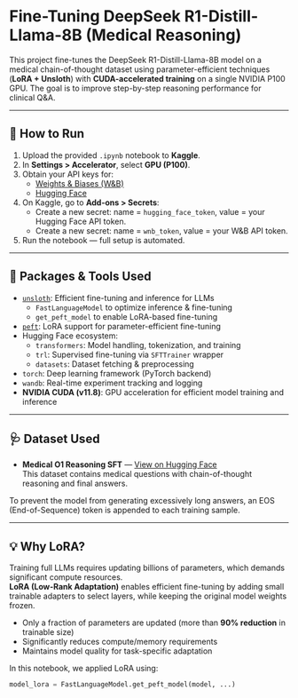 # Fine-Tuning DeepSeek R1-Distill-Llama-8B (Medical Reasoning)

This project fine-tunes the DeepSeek R1-Distill-Llama-8B model on a medical chain-of-thought dataset using parameter-efficient techniques (**LoRA + Unsloth**) with **CUDA-accelerated training** on a single NVIDIA P100 GPU. The goal is to improve step-by-step reasoning performance for clinical Q&A.

---

## 🚀 How to Run

1. Upload the provided `.ipynb` notebook to **Kaggle**.
2. In **Settings > Accelerator**, select **GPU (P100)**.
3. Obtain your API keys for:
    - [Weights & Biases (W&B)](https://wandb.ai/) 
    - [Hugging Face](https://huggingface.co/)
4. On Kaggle, go to **Add-ons > Secrets**:
    - Create a new secret: name = `hugging_face_token`, value = your Hugging Face API token.
    - Create a new secret: name = `wnb_token`, value = your W&B API token.
5. Run the notebook — full setup is automated.

---

## 🧰 Packages & Tools Used

- [`unsloth`](https://github.com/unslothai/unsloth): Efficient fine-tuning and inference for LLMs
  - `FastLanguageModel` to optimize inference & fine-tuning
  - `get_peft_model` to enable LoRA-based fine-tuning
- [`peft`](https://huggingface.co/docs/peft/index): LoRA support for parameter-efficient fine-tuning
- Hugging Face ecosystem:
  - `transformers`: Model handling, tokenization, and training
  - `trl`: Supervised fine-tuning via `SFTTrainer` wrapper
  - `datasets`: Dataset fetching & preprocessing
- `torch`: Deep learning framework (PyTorch backend)
- `wandb`: Real-time experiment tracking and logging
- **NVIDIA CUDA (v11.8)**: GPU acceleration for efficient model training and inference   

---

## 🩺 Dataset Used

- **Medical O1 Reasoning SFT** — [View on Hugging Face](https://huggingface.co/datasets/FreedomIntelligence/medical-o1-reasoning-SFT)  
  This dataset contains medical questions with chain-of-thought reasoning and final answers.

To prevent the model from generating excessively long answers, an EOS (End-of-Sequence) token is appended to each training sample.

---

## 💡 Why LoRA?

Training full LLMs requires updating billions of parameters, which demands significant compute resources.  
**LoRA (Low-Rank Adaptation)** enables efficient fine-tuning by adding small trainable adapters to select layers, while keeping the original model weights frozen.

- Only a fraction of parameters are updated (more than **90% reduction** in trainable size)
- Significantly reduces compute/memory requirements
- Maintains model quality for task-specific adaptation

In this notebook, we applied LoRA using:

```python
model_lora = FastLanguageModel.get_peft_model(model, ...)
